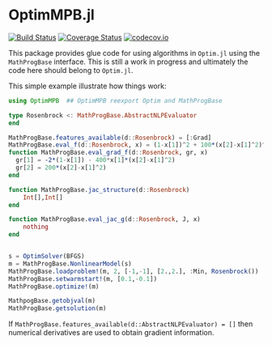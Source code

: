 # OptimMPB.jl

[![Build Status](https://travis-ci.org/gragusa/OptimMPB.jl.svg?branch=master)](https://travis-ci.org/gragusa/OptimMPB.jl) [![Coverage Status](https://coveralls.io/repos/gragusa/OptimMPB.jl/badge.svg?branch=master&service=github)](https://coveralls.io/github/gragusa/OptimMPB.jl?branch=master) [![codecov.io](http://codecov.io/github/gragusa/OptimMPB.jl/coverage.svg?branch=master)](http://codecov.io/github/gragusa/OptimMPB.jl?branch=master)

This package provides glue code for using algorithms in `Optim.jl` using the `MathProgBase` interface. This is still a work in progress and ultimately the code here should belong to `Optim.jl`.

This simple example illustrate how things work:

```julia
using OptimMPB  ## OptimMPB reexport Optim and MathProgBase

type Rosenbrock <: MathProgBase.AbstractNLPEvaluator
end

MathProgBase.features_available(d::Rosenbrock) = [:Grad]
MathProgBase.eval_f(d::Rosenbrock, x) = (1-x[1])^2 + 100*(x[2]-x[1]^2)^2
function MathProgBase.eval_grad_f(d::Rosenbrock, gr, x)  
  gr[1] = -2*(1-x[1]) - 400*x[1]*(x[2]-x[1]^2)
  gr[2] = 200*(x[2]-x[1]^2)
end

function MathProgBase.jac_structure(d::Rosenbrock)
    Int[],Int[]
end

function MathProgBase.eval_jac_g(d::Rosenbrock, J, x)
    nothing
end


s = OptimSolver(BFGS)
m = MathProgBase.NonlinearModel(s)
MathProgBase.loadproblem!(m, 2, [-1,-1], [2.,2.], :Min, Rosenbrock())
MathProgBase.setwarmstart!(m, [0.1,-0.1])
MathProgBase.optimize!(m)

MathpogBase.getobjval(m)
MathProgBase.getsolution(m)

```

If `MathProgBase.features_available(d::AbstractNLPEvaluator) = []` then numerical derivatives are used to obtain gradient information.
